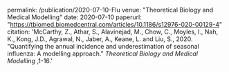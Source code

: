 permalink: /publication/2020-07-10-Flu
 venue: "Theoretical Biology and Medical Modelling"
 date: 2020-07-10
 paperurl: "https://tbiomed.biomedcentral.com/articles/10.1186/s12976-020-00129-4"
 citation: 'McCarthy, Z., Athar, S., Alavinejad, M., Chow, C., Moyles, I., Nah, K., Kong, J.D., Agrawal, N., Jaber, A., Keane, L. and Liu, S., 2020. "Quantifying the annual incidence and underestimation of seasonal influenza: A modelling approach." <i>Theoretical Biology and Medical Modelling </i>,1-16.' 

